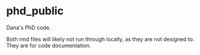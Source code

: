 # phd_public
Dana's PhD code.

Both rmd files will likely not run through locally, as they are not designed to. They are for code documentation. 
